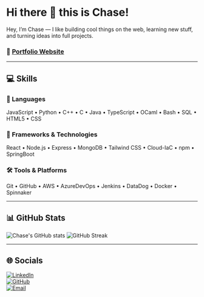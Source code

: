 # Hi there 👋 this is Chase!

Hey, I’m Chase — I like building cool things on the web, learning new stuff, and turning ideas into full projects.

### 🔗 [Portfolio Website](https://chaseblodgett.github.io/chaseblodgett/)

---

## 💻 Skills

### 🧠 Languages  
JavaScript • Python • C++ • C • Java • TypeScript • OCaml • Bash • SQL • HTML5 • CSS

### 🚀 Frameworks & Technologies  
React • Node.js • Express • MongoDB • Tailwind CSS • Cloud-IaC • npm • SpringBoot

### 🛠️ Tools & Platforms  
Git • GitHub • AWS • AzureDevOps • Jenkins • DataDog • Docker • Spinnaker

---

## 📊 GitHub Stats

![Chase's GitHub stats](https://github-readme-stats.vercel.app/api?username=chaseblodgett&show_icons=true&theme=radical)
![GitHub Streak](https://github-readme-streak-stats.herokuapp.com/?user=chaseblodgett&theme=radical)

---

## 🌐 Socials

[![LinkedIn](https://img.shields.io/badge/LinkedIn-blue?logo=linkedin&style=for-the-badge)](https://linkedin.com/in/chase-blodgett/)  
[![GitHub](https://img.shields.io/badge/GitHub-000?logo=github&style=for-the-badge)](https://github.com/chaseblodgett)  
[![Email](https://img.shields.io/badge/Email-Red?logo=gmail&style=for-the-badge)](mailto:chaseblodgett241@gmail.com)
